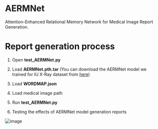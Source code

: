 # AERMNet
Attention-Enhanced Relational Memory Network for Medical Image Report Generation.

# Report generation process
1. Open **test_AERMNet.py**

2. Load **AERMNet.pth.tar** (You can download the AERMNet model we trained for IU X-Ray dataset from [here]([https://drive.google.com/file/d/1o9BYUXnZu0w9eYtgVH66Dz53hV2GnLMp/view?usp=sharing](https://drive.google.com/file/d/1o9BYUXnZu0w9eYtgVH66Dz53hV2GnLMp/view?usp=sharing)))

3. Load **WORDMAP.json**

4. Load medical image path

5. Run **test_AERMNet.py**

6. Testing the effects of AERMNet model generation reports

![image](https://github.com/Allenxq/AERMNet/blob/main/test.jpg)
